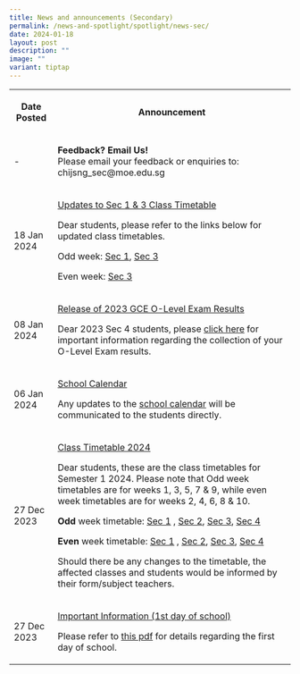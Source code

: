 ```yaml
---
title: News and announcements (Secondary)
permalink: /news-and-spotlight/spotlight/news-sec/
date: 2024-01-18
layout: post
description: ""
image: ""
variant: tiptap
---
```

<table>
<tbody>
<tr>
<th rowspan="1" colspan="1">
<p>Date Posted</p>
</th>
<th rowspan="1" colspan="1">
<p>Announcement</p>
</th>
</tr>
<tr>
<td rowspan="1" colspan="1">
<p>-</p>
</td>
<td rowspan="1" colspan="1">
<p><strong>Feedback? Email Us!</strong>
<br>Please email your feedback or enquiries to: chijsng_sec@moe.edu.sg</p>
</td>
</tr>
<tr>
<td rowspan="1" colspan="1">
<p>18 Jan 2024</p>
</td>
<td rowspan="1" colspan="1">
<p><u>Updates to Sec 1 &amp; 3 Class Timetable</u>
</p>
<p>Dear students, please refer to the links below for updated class timetables.</p>
<p></p>
<p>Odd week: <a href="/files/PDF for announcements/Secondary/Timetable/Sec_1_odd_Updated_17_Jan.pdf" rel="noopener noreferrer nofollow" target="_blank">Sec 1</a>,
<a href="/files/PDF for announcements/Secondary/Timetable/Sec3_odd_updated_17_Jan.pdf" rel="noopener noreferrer nofollow" target="_blank">Sec 3</a>
</p>
<p>Even week: <a href="/files/PDF for announcements/Secondary/Timetable/Sec3_even_updated_17Jan.pdf" rel="noopener noreferrer nofollow" target="_blank">Sec 3</a>
</p>
</td>
</tr>
<tr>
<td rowspan="1" colspan="1">
<p>08 Jan 2024</p>
</td>
<td rowspan="1" colspan="1">
<p><u>Release of 2023 GCE O-Level Exam Results</u>
</p>
<p>Dear 2023 Sec 4 students, please <a href="/files/Info_to_be_hosted_on_School_Website_before_11_Jan_2024__8_Jan_updated_.pdf" rel="noopener noreferrer nofollow" target="_blank">click here</a> for
important information regarding the collection of your O-Level Exam results.</p>
</td>
</tr>
<tr>
<td rowspan="1" colspan="1">
<p>06 Jan 2024</p>
</td>
<td rowspan="1" colspan="1">
<p><u>School Calendar</u>
</p>
<p>Any updates to the <a href="https://online.fliphtml5.com/rbvce/cyxv/" rel="noopener noreferrer nofollow" target="_blank">school calendar</a> will
be communicated to the students directly.</p>
</td>
</tr>
<tr>
<td rowspan="1" colspan="1">
<p>27 Dec 2023</p>
</td>
<td rowspan="1" colspan="1">
<p><u>Class Timetable 2024</u>
<br>
</p>
<p>Dear students, these are the class timetables for Semester 1 2024. Please
note that Odd week timetables are for weeks 1, 3, 5, 7 &amp; 9, while even
week timetables are for weeks 2, 4, 6, 8 &amp; 10.
<br>
</p>
<p><strong>Odd </strong>week timetable: <a href="/files/PDF for announcements/Secondary/Timetable/Sec_1__2024_SEM_1_Odd_Week_.pdf" rel="noopener noreferrer nofollow" target="_blank">Sec 1</a> ,
<a href="/files/PDF for announcements/Secondary/Timetable/Sec_2__2024_SEM_1_Odd_Week_.pdf" rel="noopener noreferrer nofollow" target="_blank">Sec 2</a>, <a href="/files/PDF for announcements/Secondary/Timetable/Sec_3__2024_SEM_1_Odd_Week_.pdf" rel="noopener noreferrer nofollow" target="_blank">Sec 3</a>,
<a href="/files/PDF for announcements/Secondary/Timetable/Sec_4__2024_SEM_1_Odd_Week_.pdf" rel="noopener noreferrer nofollow" target="_blank">Sec 4</a>
</p>
<p><strong>Even </strong>week timetable: <a href="/files/PDF for announcements/Secondary/Timetable/Sec_1__2024_SEM_1_Even_Week_.pdf" rel="noopener noreferrer nofollow" target="_blank">Sec 1</a> ,
<a href="/files/PDF for announcements/Secondary/Timetable/Sec_2__2024_SEM_1_Even_Week_.pdf" rel="noopener noreferrer nofollow" target="_blank">Sec 2</a>, <a href="/files/PDF for announcements/Secondary/Timetable/Sec_3__2024_SEM_1_Even_Week_.pdf" rel="noopener noreferrer nofollow" target="_blank">Sec 3</a>,
<a href="/files/PDF for announcements/Secondary/Timetable/Sec_4__2024_SEM_1_Even_Week_.pdf" rel="noopener noreferrer nofollow" target="_blank">Sec 4</a>
</p>
<p></p>
<p>Should there be any changes to the timetable, the affected classes and
students would be informed by their form/subject teachers.</p>
</td>
</tr>
<tr>
<td rowspan="1" colspan="1">
<p>27 Dec 2023</p>
</td>
<td rowspan="1" colspan="1">
<p><u>Important Information (1st day of school)</u>
</p>
<p></p>
<p>Please refer to <a href="/files/PDF for announcements/Secondary/First_Day_of_School_Info__to_be_hosted_on_school_website_.pdf" rel="noopener noreferrer nofollow" target="_blank">this pdf</a> for
details regarding the first day of school.</p>
<p></p>
</td>
</tr>
</tbody>
</table>
<p></p>